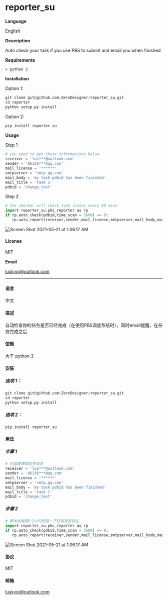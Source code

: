 # reporter_su
**Language**

English

**Deacription**

Auto check your task if you use PBS to submit and email you when finished

**Requirements**

`> python 3`

**Installation**

Option 1:

```python
git clone git@github.com:ZeroDesigner/reporter_su.git
cd reporter
python setup.py install
```

Option 2:

```python
pip install reporter_su
```

**Usage**

Step 1

```python
# you need to get these informations below
receiver = 'lus***@outlook.com'
sender = '86136***@qq.com'
mail_license = '******'
smtpserver = 'smtp.qq.com'
mail_body = 'my task pdbid has been finished'
mail_title = 'task 1'
pdbid = 'change_text'
```

Step 2

```python
# the checker will check task status every 60 mins
import reporter_su.pbs_reporter as rp
if rp.auto_check(pdbid,time_scan = 3600) == 0:
   rp.auto_report(receiver,sender,mail_license,smtpserver,mail_body,mail_title)
```

![Screen Shot 2021-05-21 at 1.06.17 AM](https://gitee.com/zerodesigner/markdown-png/raw/master/uPic/Screen%20Shot%202021-05-21%20at%201.06.17%20AM.png)

#### **License**

MIT

**Email**

luskyqi@outlook.com



-------------



#### **语言**

中文

#### **描述**

自动检查你的任务是否已经完成（在使用PBS调度系统时），同时email提醒，在任务完成之后

#### 依赖

大于 python 3

#### 安装

##### 选项 1：

```python
git clone git@github.com:ZeroDesigner/reporter_su.git
cd reporter
python setup.py install
```

##### 选项 2：

```python
pip install reporter_su
```

#### 用法

##### 步骤 1

```python
# 你需要获取这些信息
receiver = 'lus***@outlook.com'
sender = '86136***@qq.com'
mail_license = '******'
smtpserver = 'smtp.qq.com'
mail_body = 'my task pdbid has been finished'
mail_title = 'task 1'
pdbid = 'change_text'
```

##### 步骤 2

```python
# 脚本会每隔1个小时检查一下任务是否存在
import reporter_su.pbs_reporter as rp
if rp.auto_check(pdbid,time_scan = 3600) == 0:
   rp.auto_report(receiver,sender,mail_license,smtpserver,mail_body,mail_title)
```

![Screen Shot 2021-05-21 at 1.06.17 AM](https://gitee.com/zerodesigner/markdown-png/raw/master/uPic/Screen%20Shot%202021-05-21%20at%201.06.17%20AM-1530425.png)

####  协议

MIT

#### 邮箱

luskyqi@outlook.com

